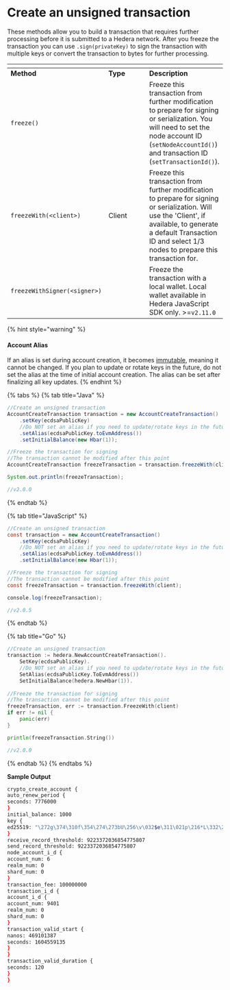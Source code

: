 # Create an unsigned transaction

These methods allow you to build a transaction that requires further processing before it is submitted to a Hedera network. After you freeze the transaction you can use `.sign(privateKey)` to sign the transaction with multiple keys or convert the transaction to bytes for further processing.

<table data-header-hidden><thead><tr><th></th><th width="131.33333333333331"></th><th></th></tr></thead><tbody><tr><td><strong>Method</strong></td><td><strong>Type</strong></td><td><strong>Description</strong></td></tr><tr><td><code>freeze()</code></td><td></td><td>Freeze this transaction from further modification to prepare for signing or serialization. You will need to set the node account ID (<code>setNodeAccountId()</code>) and transaction ID (<code>setTransactionId()</code>).</td></tr><tr><td><code>freezeWith(&#x3C;client>)</code></td><td>Client</td><td>Freeze this transaction from further modification to prepare for signing or serialization. Will use the 'Client', if available, to generate a default Transaction ID and select 1/3 nodes to prepare this transaction for.</td></tr><tr><td><code>freezeWithSigner(&#x3C;signer>)</code></td><td></td><td>Freeze the transaction with a local wallet. Local wallet available in Hedera JavaScript SDK only. >=<code>v2.11.0</code></td></tr></tbody></table>

{% hint style="warning" %}
#### Account Alias

If an alias is set during account creation, it becomes [immutable](../../../support-and-community/glossary.md#immutability), meaning it cannot be changed. If you plan to update or rotate keys in the future, do not set the alias at the time of initial account creation. The alias can be set after finalizing all key updates.&#x20;
{% endhint %}

{% tabs %}
{% tab title="Java" %}
```java
//Create an unsigned transaction 
AccountCreateTransaction transaction = new AccountCreateTransaction()
    .setKey(ecdsaPublicKey)
    //Do NOT set an alias if you need to update/rotate keys in the future
    .setAlias(ecdsaPublicKey.toEvmAddress())
    .setInitialBalance(new Hbar(1));

//Freeze the transaction for signing
//The transaction cannot be modified after this point
AccountCreateTransaction freezeTransaction = transaction.freezeWith(client);

System.out.println(freezeTransaction);

//v2.0.0
```
{% endtab %}

{% tab title="JavaScript" %}
```java
//Create an unsigned transaction 
const transaction = new AccountCreateTransaction()
    .setKey(ecdsaPublicKey)
    //Do NOT set an alias if you need to update/rotate keys in the future
    .setAlias(ecdsaPublicKey.toEvmAddress())
    .setInitialBalance(new Hbar(1));

//Freeze the transaction for signing
//The transaction cannot be modified after this point
const freezeTransaction = transaction.freezeWith(client);

console.log(freezeTransaction);

//v2.0.5
```
{% endtab %}

{% tab title="Go" %}
```go
//Create an unsigned transaction 
transaction := hedera.NewAccountCreateTransaction().
    SetKey(ecdsaPublicKey).
    //Do NOT set an alias if you need to update/rotate keys in the future
    SetAlias(ecdsaPublicKey.ToEvmAddress())
    SetInitialBalance(hedera.NewHbar(1)).
    
//Freeze the transaction for signing
//The transaction cannot be modified after this point
freezeTransaction, err := transaction.FreezeWith(client)
if err != nil {
	panic(err)
}

println(freezeTransaction.String())

//v2.0.0
```
{% endtab %}
{% endtabs %}

**Sample Output**

```bash
crypto_create_account {
auto_renew_period {
seconds: 7776000
}
initial_balance: 1000
key {
ed25519: "\272g\374\310f\354\274\273bU\256\v\032$e\311\021p\216*L\332\277Y\343\230\277PUmy\373"
}
receive_record_threshold: 9223372036854775807
send_record_threshold: 9223372036854775807
node_account_i_d {
account_num: 6
realm_num: 0
shard_num: 0
}
transaction_fee: 100000000
transaction_i_d {
account_i_d {
account_num: 9401
realm_num: 0
shard_num: 0
}
transaction_valid_start {
nanos: 469101387
seconds: 1604559135
}
}
transaction_valid_duration {
seconds: 120
}
}
```
